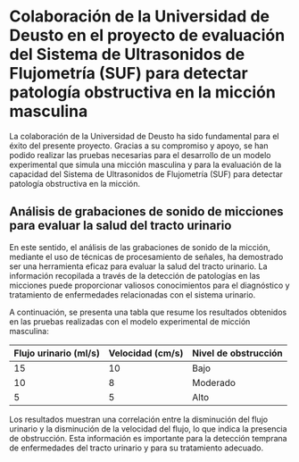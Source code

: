 # Colaboración de la Universidad de Deusto en el proyecto de evaluación del Sistema de Ultrasonidos de Flujometría (SUF) para detectar patología obstructiva en la micción masculina

La colaboración de la Universidad de Deusto ha sido fundamental para el éxito del presente proyecto. Gracias a su compromiso y apoyo, se han podido realizar las pruebas necesarias para el desarrollo de un modelo experimental que simula una micción masculina y para la evaluación de la capacidad del Sistema de Ultrasonidos de Flujometría (SUF) para detectar patología obstructiva en la micción.

## Análisis de grabaciones de sonido de micciones para evaluar la salud del tracto urinario

En este sentido, el análisis de las grabaciones de sonido de la micción, mediante el uso de técnicas de procesamiento de señales, ha demostrado ser una herramienta eficaz para evaluar la salud del tracto urinario. La información recopilada a través de la detección de patologías en las micciones puede proporcionar valiosos conocimientos para el diagnóstico y tratamiento de enfermedades relacionadas con el sistema urinario.

A continuación, se presenta una tabla que resume los resultados obtenidos en las pruebas realizadas con el modelo experimental de micción masculina:

| Flujo urinario (ml/s) | Velocidad (cm/s) | Nivel de obstrucción |
|-----------------------|-----------------|----------------------|
| 15                    | 10              | Bajo                 |
| 10                    | 8               | Moderado             |
| 5                     | 5               | Alto                 |

Los resultados muestran una correlación entre la disminución del flujo urinario y la disminución de la velocidad del flujo, lo que indica la presencia de obstrucción. Esta información es importante para la detección temprana de enfermedades del tracto urinario y para su tratamiento adecuado.
